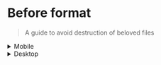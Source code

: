 <!-- markdownlint-disable MD033 -->

# Before format

> A guide to avoid destruction of beloved files

<details>
  <summary>Mobile</summary>

- [ ] list useful installed apps
- [ ] backup SD card content and wipe folders
- [ ] authenticator : export accounts, take a picture with another device
- [ ] check if some SMS need to be backup
- [ ] sync various accounts (Google at least)

PS: nothing to do with steam app, steam guard will be overwrite with the new install

</details>

<details>
  <summary>Desktop</summary>

## General

- [ ] connections configs from FileZilla, mRemoteNG, Putty, WinSCP, etc
- [ ] desktop folder
- [ ] downloads folder (should be on another partition)
- [ ] hostname & hosts file
- [ ] anything interesting in user home folder
- [ ] ssh keys, do `ls -la ~/.ssh` to check for existing ones
- [ ] git/npm/xyz configs in home (handled by snippet/config)
- [ ] virtual machines
- [ ] git projects
- [ ] printers settings/ip
- [ ] start snippet/config/sync
- [ ] list of useful installed apps

## Windows only

- [ ] if re-installing windows and need to keep a partition alive like `D:/`, don't forget to disable BitLocker before format
- [ ] do not install any Windows N versions, it will bring issues with Spotify, webcam, etc, thanks windows
- [ ] `%AppData%\FileZilla\sitemanager.xml`
- [ ] `%AppData%\mRemoteNG\confCons.xml`
- [ ] copy useful installed apps to a `_previously-installed-apps` folder
- [ ] backup portable apps folder
- [ ] go to `~\AppData` and for each Local, LocalLow, Roaming => update snippet/config with missing configs
- [ ] start cmd as admin & list installed choco packages `choco list --id-only`, then update `after-format-init-system.md` on this repo if needed
- [ ] list other apps that need manual installation
- [ ] check games in `C:\Games` and if needed, backup saved games in `C:\Users\User\Documents\...`
- [ ] if using a custom windows, update `Projects\github\ntlite-configs\readme.md` with feedbacks

## Linux only

- [ ] wifi/eth security connectivity settings
- [ ] list useful installed programs
  - `apt-mark showmanual`
  - `flatpak list`
  - `snap list`
  - `history | grep apt`
  - `dpkg --get-selections`
- [ ] remember to activate disk encryption on next install

</details>
